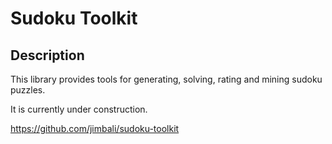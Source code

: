 # Sudoku Toolkit

## Description

This library provides tools for generating, solving, rating and mining sudoku puzzles.

It is currently under construction.

https://github.com/jimbali/sudoku-toolkit